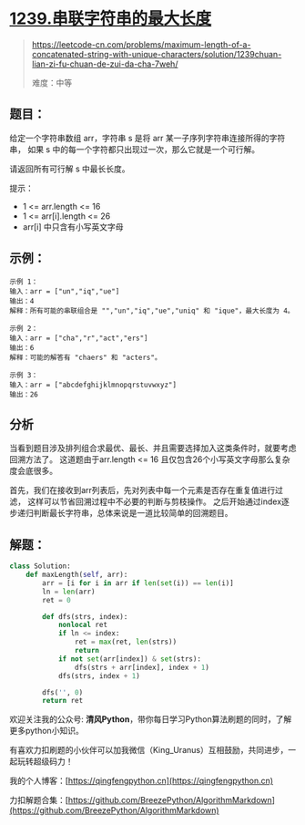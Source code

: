 # [1239.串联字符串的最大长度](https://leetcode-cn.com/problems/maximum-length-of-a-concatenated-string-with-unique-characters/solution/1239chuan-lian-zi-fu-chuan-de-zui-da-cha-7weh/)
> https://leetcode-cn.com/problems/maximum-length-of-a-concatenated-string-with-unique-characters/solution/1239chuan-lian-zi-fu-chuan-de-zui-da-cha-7weh/
> 
> 难度：中等

## 题目：

给定一个字符串数组 arr，字符串 s 是将 arr 某一子序列字符串连接所得的字符串，
如果 s 中的每一个字符都只出现过一次，那么它就是一个可行解。

请返回所有可行解 s 中最长长度。

提示：
- 1 <= arr.length <= 16
- 1 <= arr[i].length <= 26
- arr[i] 中只含有小写英文字母
## 示例：
```
示例 1：
输入：arr = ["un","iq","ue"]
输出：4
解释：所有可能的串联组合是 "","un","iq","ue","uniq" 和 "ique"，最大长度为 4。

示例 2：
输入：arr = ["cha","r","act","ers"]
输出：6
解释：可能的解答有 "chaers" 和 "acters"。

示例 3：
输入：arr = ["abcdefghijklmnopqrstuvwxyz"]
输出：26
```

## 分析

当看到题目涉及排列组合求最优、最长、并且需要选择加入这类条件时，就要考虑回溯方法了。
这道题由于arr.length <= 16 且仅包含26个小写英文字母那么复杂度会底很多。

首先，我们在接收到arr列表后，先对列表中每一个元素是否存在重复值进行过滤，
这样可以节省回溯过程中不必要的判断与剪枝操作。
之后开始通过index逐步递归判断最长字符串，总体来说是一道比较简单的回溯题目。

## 解题：

```python
class Solution:
    def maxLength(self, arr):
        arr = [i for i in arr if len(set(i)) == len(i)]
        ln = len(arr)
        ret = 0

        def dfs(strs, index):
            nonlocal ret
            if ln <= index:
                ret = max(ret, len(strs))
                return
            if not set(arr[index]) & set(strs):
                dfs(strs + arr[index], index + 1)
            dfs(strs, index + 1)

        dfs('', 0)
        return ret
```

欢迎关注我的公众号: **清风Python**，带你每日学习Python算法刷题的同时，了解更多python小知识。

有喜欢力扣刷题的小伙伴可以加我微信（King_Uranus）互相鼓励，共同进步，一起玩转超级码力！

我的个人博客：[https://qingfengpython.cn](https://qingfengpython.cn)

力扣解题合集：[https://github.com/BreezePython/AlgorithmMarkdown](https://github.com/BreezePython/AlgorithmMarkdown)